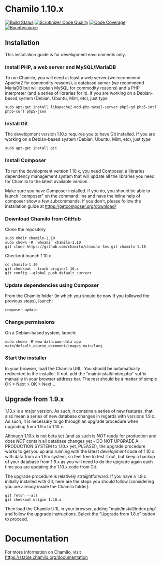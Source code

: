# Chamilo 1.10.x

[![Build Status](https://travis-ci.org/chamilo/chamilo-lms.svg?branch=1.10.x)](https://travis-ci.org/chamilo/chamilo-lms)
[![Scrutinizer Code Quality](https://scrutinizer-ci.com/g/chamilo/chamilo-lms/badges/quality-score.png?b=1.10.x)](https://scrutinizer-ci.com/g/chamilo/chamilo-lms/?branch=1.10.x)
[![Code Coverage](https://scrutinizer-ci.com/g/chamilo/chamilo-lms/badges/coverage.png?b=1.10.x)](https://scrutinizer-ci.com/g/chamilo/chamilo-lms/?branch=1.10.x)
[![Bountysource](https://www.bountysource.com/badge/team?team_id=12439&style=raised)](https://www.bountysource.com/teams/chamilo?utm_source=chamilo&utm_medium=shield&utm_campaign=raised)

## Installation

This installation guide is for development environments only.

### Install PHP, a web server and MySQL/MariaDB

To run Chamilo, you will need at least a web server (we recommend Apache2 for commodity reasons), a database server (we recommend MariaDB but will explain MySQL for commodity reasons) and a PHP interpreter (and a series of libraries for it). If you are working on a Debian-based system (Debian, Ubuntu, Mint, etc), just
type
```
sudo apt-get install libapache2-mod-php mysql-server php5-gd php5-intl php5-curl php5-json
```

### Install Git

The development version 1.10.x requires you to have Git installed. If you are working on a Debian-based system (Debian, Ubuntu, Mint, etc), just type
```
sudo apt-get install git
```

### Install Composer

To run the development version 1.10.x, you need Composer, a libraries dependency management system that will update all the libraries you need for Chamilo to the latest available version.

Make sure you have Composer installed. If you do, you should be able to launch "composer" on the command line and have the inline help of composer show a few subcommands. If you don't, please follow the installation guide at https://getcomposer.org/download/

### Download Chamilo from GitHub

Clone the repository

```
sudo mkdir chamilo-1.10
sudo chown -R `whoami` chamilo-1.10
git clone https://github.com/chamilo/chamilo-lms.git chamilo-1.10
```

Checkout branch 1.10.x

```
cd chamilo-1.10
git checkout --track origin/1.10.x
git config --global push.default current
```

### Update dependencies using Composer

From the Chamilo folder (in which you should be now if you followed the previous steps), launch:

```
composer update
```

### Change permissions

On a Debian-based system, launch:
```
sudo chown -R www-data:www-data app main/default_course_document/images main/lang  
```

### Start the installer

In your browser, load the Chamilo URL. You should be automatically redirected to the installer. If not, add the "main/install/index.php" suffix manually in your browser address bar. The rest should be a matter of simple OK > Next > OK > Next...

## Upgrade from 1.9.x

1.10.x is a major version. As such, it contains a series of new features, that also mean a series of new database changes in regards with versions 1.9.x. As such, it is necessary to go through an upgrade procedure when upgrading from 1.9.x to 1.10.x.

Although 1.10.x is not beta yet (and as such is *NOT* ready for production and does *NOT* contain all database changes yet - DO NOT UPGRADE A PRODUCTION SYSTEM to 1.10.x yet, PLEASE!), the upgrade procedure works to get you up and running with the latest *development* code of 1.10.x with data from an 1.9.x system, so feel free to test it out, but keep a backup of your database from 1.9.x as you will need to do the upgrade again each time you are updating the 1.10.x code from Git.

The upgrade procedure is relatively straightforward. If you have a 1.9.x initially installed with Git, here are the steps you should follow (considering you are already inside the Chamilo folder):
```
git fetch --all
git checkout origin 1.10.x
```
Then load the Chamilo URL in your browser, adding "main/install/index.php" and follow the upgrade instructions. Select the "Upgrade from 1.8.x" button to proceed.

# Documentation
For more information on Chamilo, visit https://stable.chamilo.org/documentation
